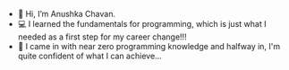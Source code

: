 - 👋 Hi, I’m Anushka Chavan.
- 💻 I learned the fundamentals for programming, which is just what I needed as a first step for my career change!!!
- 🎯 I came in with near zero programming knowledge and halfway in, I'm quite confident of what I can achieve...



<!---
anushkachavan38/anushkachavan38 is a ✨ special ✨ repository because its `README.md` (this file) appears on your GitHub profile.
You can click the Preview link to take a look at your changes.
--->
